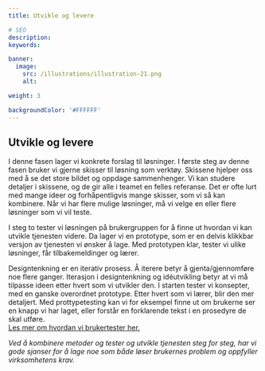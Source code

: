 ```yaml
---
title: Utvikle og levere

# SEO
description:
keywords:

banner:
  image:
    src: /illustrations/illustration-21.png
    alt:

weight: 3

backgroundColor: '#FFFFFF'
---
```


## Utvikle og levere

I denne fasen lager vi konkrete forslag til løsninger. 
I første steg av denne fasen bruker vi gjerne skisser til løsning som verktøy. Skissene hjelper oss med å se det store bildet og oppdage sammenhenger. 
Vi kan studere detaljer i skissene, og de gir alle i teamet en felles referanse. Det er ofte lurt med mange ideer og forhåpentligvis mange skisser, som vi så kan kombinere. 
Når vi har flere mulige løsninger, må vi velge en eller flere løsninger som vi vil teste. <br>

I steg to tester vi løsningen på brukergruppen for å finne ut hvordan vi kan utvikle tjenesten videre. 
Da lager vi en prototype, som er en delvis klikkbar versjon av tjenesten vi ønsker å lage. 
Med prototypen klar, tester vi ulike løsninger, får tilbakemeldinger og lærer. <br> 

Designtenkning er en iterativ prosess. Å iterere betyr å gjenta/gjennomføre noe flere ganger. Iterasjon i designtenkning og idéutvikling betyr at vi må tilpasse ideen etter hvert som vi utvikler den. 
I starten tester vi konsepter, med en ganske overordnet prototype. Etter hvert som vi lærer, blir den mer detaljert. Med prottypetesting kan vi for eksempel finne ut om brukerne ser en knapp vi har laget, eller forstår en forklarende tekst i en prosedyre de skal utføre. <br>
[Les mer om hvordan vi brukertester her.](https://docs.altinn.studio/nb/app/guides/design/usertest/#gode-r%C3%A5d-for-brukertesting/) <br>

*Ved å kombinere metoder og tester og utvikle tjenesten steg for steg, har vi gode sjanser for å lage noe som både løser brukernes problem og oppfyller virksomhetens krav.* 
